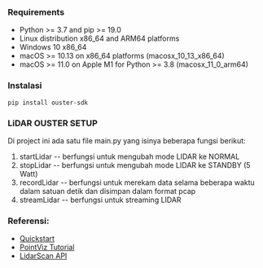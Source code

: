 ### Requirements
- Python >= 3.7 and pip >= 19.0
- Linux distribution x86_64 and ARM64 platforms
- Windows 10 x86_64 
- macOS >= 10.13 on x86_64 platforms (macosx_10_13_x86_64)
- macOS >= 11.0 on Apple M1 for Python >= 3.8 (macosx_11_0_arm64)
### Instalasi

```commandline
pip install ouster-sdk
```

### LiDAR OUSTER SETUP

Di project ini ada satu file main.py yang isinya beberapa fungsi berikut:
1. startLidar -- berfungsi untuk mengubah mode LIDAR ke NORMAL
2. stopLidar -- berfungsi untuk mengubah mode LIDAR ke STANDBY (5 Watt)
3. recordLidar -- berfungsi untuk merekam data selama beberapa waktu dalam satuan detik dan disimpan dalam format pcap
4. streamLidar -- berfungsi untuk streaming LIDAR

### Referensi:
- [Quickstart](https://static.ouster.dev/sdk-docs/python/quickstart.html)
- [PointViz Tutorial](https://static.ouster.dev/sdk-docs/python/viz/viz-api-tutorial.html#structured-point-cloud)
- [LidarScan API](https://static.ouster.dev/sdk-docs/reference/lidar-scan.html)